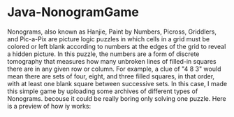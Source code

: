 # Java-NonogramGame
Nonograms, also known as Hanjie, Paint by Numbers, Picross, Griddlers, and Pic-a-Pix are picture logic puzzles in which cells in a grid must be colored or left blank according to numbers at the edges of the grid to reveal a hidden picture. In this puzzle, the numbers are a form of discrete tomography that measures how many unbroken lines of filled-in squares there are in any given row or column. For example, a clue of "4 8 3" would mean there are sets of four, eight, and three filled squares, in that order, with at least one blank square between successive sets.
In this case, I made this simple game by uploading some archives of different types of Nonograms. becouse it could be really boring only solving one puzzle.
Here is a preview of how iy works:
